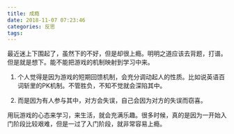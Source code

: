 ```yaml
---
title: 成瘾
date: 2018-11-07 07:23:46
categories: 反思
tags:
---
```


最近迷上下围起了，虽然下的不好，但是却很上瘾。明明之道应该去背题，打谱。但是就是想下。能不能把游戏的机制映射到学习中来。

1. 个人觉得是因为游戏的短期回馈机制，会充分调动起人的性质。比如说英语百词斩里的PK机制。不管胜负，不知不觉就会深陷其中。

2. 而是因为有人参与其中，对方会失误，自己会因为对方的失误而窃喜。

用玩游戏的心态来学习，来生活，就会充满乐趣。很多时候，真的是因为一开始入门阶段比较艰难，但是一过了入门阶段，就非常容易上瘾。

